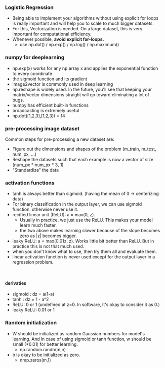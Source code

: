 ### Logistic Regression
- Being able to implement your algorithms without using explicit for loops is really important and will help you to scale to much bigger datasets.
- For this, Vectorization is needed. On a large dataset, this is very important for computational efficiency.
- Whenever possible, **avoid explicit for-loops.**
  - use np.dot() / np.exp() / np.log() / np.maximum()

### numpy for deeplearning
- np.exp(x) works for any np.array x and applies the exponential function to every coordinate
- the sigmoid function and its gradient
- image2vector is commonly used in deep learning
- np.reshape is widely used. In the future, you'll see that keeping your matrix/vector dimensions straight will go toward eliminating a lot of bugs. 
- numpy has efficient built-in functions
- broadcasting is extremely useful
- np.dot([1,2,3],[1,2,3]) = 14

### pre-processing image dataset
Common steps for pre-processing a new dataset are:  
- Figure out the dimensions and shapes of the problem (m_train, m_test, num_px, ...)
- Reshape the datasets such that each example is now a vector of size (num_px * num_px * 3, 1)
- "Standardize" the data

### activation functions
- tanh is always better than sigmoid. (having the mean of 0 -> centerizing data)
- For binary classification in the output layer, we can use sigmoid function. otherwise never use it.
- recified linear unit (ReLU): a = max(0, z). 
  - Usually in practice, we just use the ReLU. This makes your model learn much faster.
  - the two above makes learning slower because of the slope becomes zero as |z| becomes bigger.
- leaky ReLU: a = max(0.01z, z). Works little bit better than ReLU. But in practice this is not that much used.
- when you don't know what to use, then try them all and evaluate them.
- linear activation function is never used except for the output layer in a regression problem.
<br>

#### derivaties
- sigmoid : dz = a(1-a)
- tanh : dz = 1 - a^2
- ReLU: 0 or 1 (undefined at z=0. In software, it's okay to consider it as 0.)
- leaky ReLU: 0.01 or 1

### Random initialization
- W should be initialized as random Gaussian numbers for model's learning. And in case of using sigmoid or tanh function, w should be small (\*0.01) for better learning.
  - np.random.randn(m,n)
- b is okay to be initialized as zero.
  - nmp.zeros(m,1)
